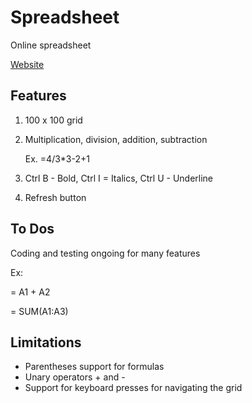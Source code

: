 # Spreadsheet

Online spreadsheet

[Website](http://spreadsheetonline.azurewebsites.net)

## Features
1. 100 x 100 grid
2. Multiplication, division, addition, subtraction

    Ex. =4/3*3-2+1
3. Ctrl B - Bold, Ctrl I = Italics, Ctrl U - Underline
4. Refresh button

## To Dos

Coding and testing ongoing for many features

Ex:

= A1 + A2

= SUM(A1:A3)

## Limitations

- Parentheses support for formulas
- Unary operators + and -
- Support for keyboard presses for navigating the grid